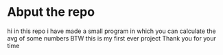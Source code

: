# Abput the repo

hi in this repo
i have made a small program in which you can calculate the avg of some numbers
BTW this is my first ever project 
Thank you for your time
